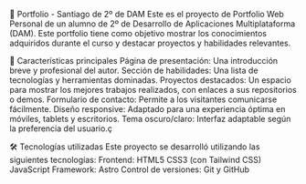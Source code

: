 🚀 Portfolio - Santiago de 2º de DAM
Este es el proyecto de Portfolio Web Personal de un alumno de 2º de Desarrollo de Aplicaciones Multiplataforma (DAM). Este portfolio tiene como objetivo mostrar los conocimientos adquiridos durante el curso y destacar proyectos y habilidades relevantes.

🌟 Características principales
Página de presentación: Una introducción breve y profesional del autor.
Sección de habilidades: Una lista de tecnologías y herramientas dominadas.
Proyectos destacados: Un espacio para mostrar los mejores trabajos realizados, con enlaces a sus repositorios o demos.
Formulario de contacto: Permite a los visitantes comunicarse fácilmente.
Diseño responsive: Adaptado para una experiencia óptima en móviles, tablets y escritorios.
Tema oscuro/claro: Interfaz adaptable según la preferencia del usuario.ç

🛠️ Tecnologías utilizadas
Este proyecto se desarrolló utilizando las siguientes tecnologías:
Frontend:
HTML5
CSS3 (con Tailwind CSS)
JavaScript
Framework:
Astro
Control de versiones:
Git y GitHub
